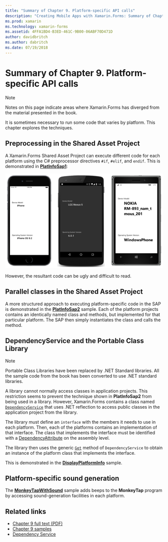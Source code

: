 ```yaml
---
title: "Summary of Chapter 9. Platform-specific API calls"
description: "Creating Mobile Apps with Xamarin.Forms: Summary of Chapter 9. Platform-specific API calls"
ms.prod: xamarin
ms.technology: xamarin-forms
ms.assetid: 4FFA1BD4-B3ED-461C-9B00-06ABF70D471D
author: davidbritch
ms.author: dabritch
ms.date: 07/19/2018
---
```


# Summary of Chapter 9. Platform-specific API calls

> [!NOTE] 
> Notes on this page indicate areas where Xamarin.Forms has diverged from the material presented in the book.

It is sometimes necessary to run some code that varies by platform. This chapter explores the techniques.

## Preprocessing in the Shared Asset Project

A Xamarin.Forms Shared Asset Project can execute different code for each platform using the C# preprocessor directives `#if`, `#elif`, and `endif`. This is demonstrated in [**PlatInfoSap1**](https://github.com/xamarin/xamarin-forms-book-samples/tree/master/Chapter09/PlatInfoSap1):

[![Triple screenshot of variable formatted paragraph](images/ch09fg01-small.png "Device Model and Operating System")](images/ch09fg01-large.png#lightbox "Device Model and Operating System")

However, the resultant code can be ugly and difficult to read.

## Parallel classes in the Shared Asset Project

A more structured approach to executing platform-specific code in the SAP is demonstrated in the [**PlatInfoSap2**](https://github.com/xamarin/xamarin-forms-book-samples/tree/master/Chapter09/PlatInfoSap2) sample. Each of the platform projects contains an identically named class and methods, but implemented for that particular platform. The SAP then simply instantiates the class and calls the method.

## DependencyService and the Portable Class Library

> [!NOTE] 
> Portable Class Libraries have been replaced by .NET Standard libraries. All the sample code from the book has been converted to use .NET standard libraries.

A library cannot normally access classes in application projects. This restriction seems to prevent the technique shown in **PlatInfoSap2** from being used in a library. However, Xamarin.Forms contains a class named [`DependencyService`](xref:Xamarin.Forms.DependencyService) that uses .NET reflection to access public classes in the application project from the library.

The library must define an `interface` with the members it needs to use in each platform. Then, each of the platforms contains an implementation of that interface. The class that implements the interface must be identified with a [DependencyAttribute](xref:Xamarin.Forms.DependencyAttribute) on the assembly level.

The library then uses the generic [`Get`](xref:Xamarin.Forms.DependencyService.Get*) method of `DependencyService` to obtain an instance of the platform class that implements the interface.

This is demonstrated in the [**DisplayPlatformInfo**](https://github.com/xamarin/xamarin-forms-book-samples/tree/master/Chapter09/DisplayPlatformInfo) sample.

## Platform-specific sound generation

The [**MonkeyTapWithSound**](https://github.com/xamarin/xamarin-forms-book-samples/tree/master/Chapter09/MonkeyTapWithSound) sample adds beeps to the **MonkeyTap** program by accessing sound-generation facilities in each platform.

## Related links

- [Chapter 9 full text (PDF)](https://download.xamarin.com/developer/xamarin-forms-book/XamarinFormsBook-Ch09-Apr2016.pdf)
- [Chapter 9 samples](https://github.com/xamarin/xamarin-forms-book-samples/tree/master/Chapter09)
- [Dependency Service](~/xamarin-forms/app-fundamentals/dependency-service/index.md)
